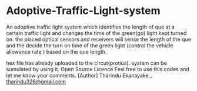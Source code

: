# Adoptive-Traffic-Light-system
An adoptive traffic light system which identifies the length of que at a certain traffic light and changes the time of the green(go) light kept turned on. the placed optical sensors and receivers will sense the length of the que and the decide the turn on time of the green light (control the vehicle allowance rate ) based on the que length.

hex file has already uploaded to the circut(protius). system can be sumulated by using it.
Open Source Licence
Feel free to use this codes and let me know your comments.
[Author] Tharindu Ekanayake _ tharindu326@gmail.com
